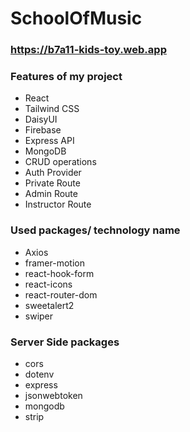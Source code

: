 # SchoolOfMusic

### https://b7a11-kids-toy.web.app
### Features of my project
* React
* Tailwind CSS
* DaisyUI
* Firebase
* Express API
* MongoDB
* CRUD operations
* Auth Provider
* Private Route
* Admin Route
* Instructor Route
### Used packages/ technology name
* Axios
* framer-motion
* react-hook-form
* react-icons
* react-router-dom
* sweetalert2
* swiper
### Server Side packages
* cors
* dotenv
* express
* jsonwebtoken
* mongodb
* strip